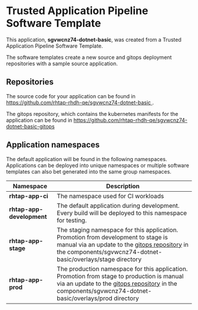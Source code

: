 # Trusted Application Pipeline Software Template

This application, **sgvwcnz74-dotnet-basic**, was created from a Trusted Application Pipeline Software Template.

The software templates create a new source and gitops deployment repositories with a sample source application. 

## Repositories

The source code for your application can be found in [https://github.com/rhtap-rhdh-qe/sgvwcnz74-dotnet-basic ](https://github.com/rhtap-rhdh-qe/sgvwcnz74-dotnet-basic ).
 
The gitops repository, which contains the kubernetes manifests for the application can be found in 
[https://github.com/rhtap-rhdh-qe/sgvwcnz74-dotnet-basic-gitops ](https://github.com/rhtap-rhdh-qe/sgvwcnz74-dotnet-basic-gitops ) 

## Application namespaces 

The default application will be found in the following namespaces. Applications can be deployed into unique namespaces or multiple software templates can also bet generated into the same group namespaces.  

|  Namespace   |  Description   |  
| -------- | -------- |
| **rhtap-app-ci** | The namespace used for CI workloads |
| **rhtap-app-development** | The default application during development. Every build will be deployed to this namespace for testing. |
| **rhtap-app-stage** | The staging namespace for this application. Promotion from development to stage is manual via an update to the [gitops repository](https://github.com/rhtap-rhdh-qe/sgvwcnz74-dotnet-basic-gitops ) in the components/sgvwcnz74-dotnet-basic/overlays/stage directory |
| **rhtap-app-prod** | The production namespace for this application. Promotion from stage to production is manual via an update to the [gitops repository](https://github.com/rhtap-rhdh-qe/sgvwcnz74-dotnet-basic-gitops ) in the components/sgvwcnz74-dotnet-basic/overlays/prod directory |
